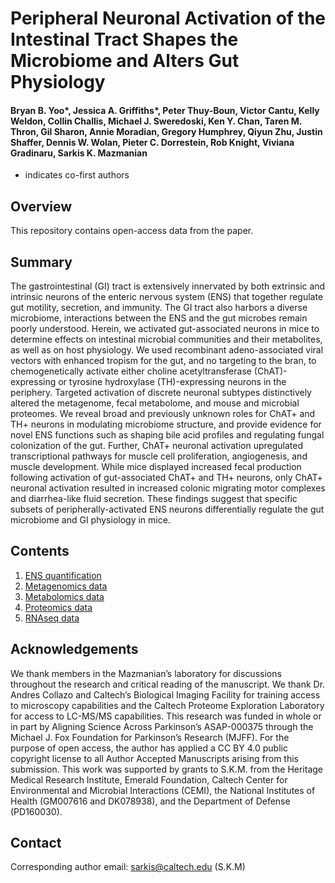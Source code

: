 # Peripheral Neuronal Activation of the Intestinal Tract Shapes the Microbiome and Alters Gut Physiology
####  Bryan B. Yoo*, Jessica A. Griffiths*, Peter Thuy-Boun, Victor Cantu, Kelly Weldon, Collin Challis, Michael J. Sweredoski, Ken Y. Chan, Taren M. Thron, Gil Sharon, Annie Moradian, Gregory Humphrey, Qiyun Zhu, Justin Shaffer, Dennis W. Wolan, Pieter C. Dorrestein, Rob Knight, Viviana Gradinaru, Sarkis K. Mazmanian

* indicates co-first authors

## Overview

This repository contains open-access data from the paper. 

## Summary

The gastrointestinal (GI) tract is extensively innervated by both extrinsic and intrinsic neurons of the enteric nervous system (ENS) that together regulate gut motility, secretion, and immunity. The GI tract also harbors a diverse microbiome, interactions between the ENS and the gut microbes remain poorly understood. Herein, we activated gut-associated neurons in mice to determine effects on intestinal microbial communities and their metabolites, as well as on host physiology. We used recombinant adeno-associated viral vectors with enhanced tropism for the gut, and no targeting to the bran, to chemogenetically activate either choline acetyltransferase (ChAT)-expressing or tyrosine hydroxylase (TH)-expressing neurons in the periphery. Targeted activation of discrete neuronal subtypes distinctively altered the metagenome, fecal metabolome, and mouse and microbial proteomes. We reveal broad and previously unknown roles for ChAT+ and TH+ neurons in modulating microbiome structure, and provide evidence for novel ENS functions such as shaping bile acid profiles and regulating fungal colonization of the gut. Further, ChAT+ neuronal activation upregulated transcriptional pathways for muscle cell proliferation, angiogenesis, and muscle development. While mice displayed increased fecal production following activation of gut-associated ChAT+ and TH+ neurons, only ChAT+ neuronal activation resulted in increased colonic migrating motor complexes and diarrhea-like fluid secretion. These findings suggest that specific subsets of peripherally-activated ENS neurons differentially regulate the gut microbiome and GI physiology in mice.
 


## Contents
1. [ENS quantification](https://github.com/jessicagriffiths/Yoo_et_al_2021/tree/main/ENS%20quantification)
2. [Metagenomics data](https://github.com/jessicagriffiths/Yoo_et_al_2021/tree/main/metagenomics)
3. [Metabolomics data](https://github.com/jessicagriffiths/Yoo_et_al_2021/tree/main/metabolomics)
4. [Proteomics data](https://github.com/jessicagriffiths/Yoo_et_al_2021/tree/main/proteomics)
5. [RNAseq data](https://github.com/jessicagriffiths/Yoo_et_al_2021/tree/main/RNAseq)



## Acknowledgements

We thank members in the Mazmanian’s laboratory for discussions throughout the research and critical reading of the manuscript. We thank Dr. Andres Collazo and Caltech’s Biological Imaging Facility for training access to microscopy capabilities and the Caltech Proteome Exploration Laboratory for access to LC-MS/MS capabilities. This research was funded in whole or in part by Aligning Science Across Parkinson’s ASAP-000375 through the Michael J. Fox Foundation for Parkinson’s Research (MJFF). For the purpose of open access, the author has applied a CC BY 4.0 public copyright license to all Author Accepted Manuscripts arising from this submission. This work was supported by grants to S.K.M. from the Heritage Medical Research Institute, Emerald Foundation, Caltech Center for Environmental and Microbial Interactions (CEMI), the National Institutes of Health (GM007616 and DK078938), and the Department of Defense (PD160030).

## Contact
Corresponding author email: sarkis@caltech.edu (S.K.M)

